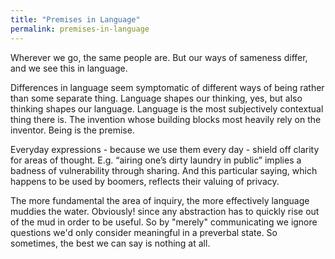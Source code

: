 ```yaml
---
title: "Premises in Language"
permalink: premises-in-language
---
```


Wherever we go, the same people are. But our ways of sameness differ, and we see this in language.

Differences in language seem symptomatic of different ways of being rather than some separate thing. Language shapes our thinking, yes, but also thinking shapes our language. Language is the most subjectively contextual thing there is. The invention whose building blocks most heavily rely on the inventor. Being is the premise.

Everyday expressions - because we use them every day - shield off clarity for areas of thought. E.g. “airing one’s dirty laundry in public” implies a badness of vulnerability through sharing. And this particular saying, which happens to be used by boomers, reflects their valuing of privacy.

The more fundamental the area of inquiry, the more effectively language muddies the water. Obviously! since any abstraction has to quickly rise out of the mud in order to be useful. So by "merely" communicating we ignore questions we'd only consider meaningful in a preverbal state. So sometimes, the best we can say is nothing at all.
